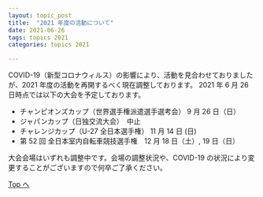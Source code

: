 ```yaml
---
layout: topic_post
title:  "2021 年度の活動について"
date: 2021-06-26
tags: topics 2021
categories: topics 2021

---
```


COVID-19（新型コロナウィルス）の影響により、活動を見合わせておりましたが、2021 年度の活動を再開するべく現在調整しております。
2021 年 6 月 26 日時点では以下の大会を予定しております。

- チャンピオンズカップ（世界選手権派遣選手選考会） 9 月 26 日（日）
- ジャパンカップ（日独交流大会）　中止
- チャレンジカップ（U-27 全日本選手権） 11 月 14 日 (日)
- 第 52 回 全日本室内自転車競技選手権　12 月 18 日（土）, 19 日（日）

大会会場はいずれも調整中です。会場の調整状況や、COVID-19 の状況により変更することがございますので何卒ご了承ください。

<a class="btn btn-primary btn-sm" href="{{ site.url }}">Top へ</a>
